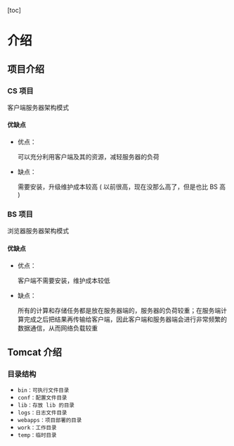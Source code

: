 [toc]

# 介绍

## 项目介绍

### CS 项目

客户端服务器架构模式

#### 优缺点

- 优点：

  可以充分利用客户端及其的资源，减轻服务器的负荷

- 缺点：

  需要安装，升级维护成本较高 ( 以前很高，现在没那么高了，但是也比 BS 高 )

### BS 项目

浏览器服务器架构模式

#### 优缺点

- 优点：

  客户端不需要安装，维护成本较低

- 缺点：

  所有的计算和存储任务都是放在服务器端的，服务器的负荷较重；在服务端计算完成之后把结果再传输给客户端，因此客户端和服务器端会进行非常频繁的数据通信，从而网络负载较重

## Tomcat 介绍

### 目录结构

- `bin：可执行文件目录`
- `conf：配置文件目录`
- `lib：存放 lib 的目录`
- `logs：日志文件目录`
- `webapps：项目部署的目录`
- `work：工作目录`
- `temp：临时目录`

